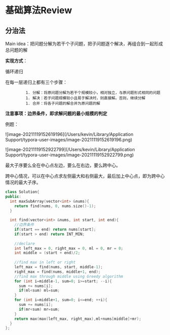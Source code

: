 # 基础算法Review

## 分治法

Main idea：把问题分解为若干个子问题，把子问题逐个解决，再组合到一起形成总问题的解

**实现方式**：

循环递归

在每一层递归上都有三个步骤：

			 1. 分解：将原问题分解为若干个规模较小，相对独立，与原问题形式相同的问题
			 1. 解决：若子问题规模较小且易于解决时，则直接解。否则，继续分解
			 1. 合并：将各子问题的解合并为原问题的解

**注意事项：边界条件，即求解问题的最小规模的判定**

例题：

![image-20211119152619196](/Users/kevin/Library/Application Support/typora-user-images/image-20211119152619196.png)

![image-20211119152922799](/Users/kevin/Library/Application Support/typora-user-images/image-20211119152922799.png)

最大子序要么全在中心点左边，要么在右边，要么跨中心。

跨中心情况，可以在中心点求左侧最大和右侧最大，最后加上中心点，即为跨中心情况的最大子序。

```cpp
class Solution{
public:
  int maxSubArray(vector<int> &nums){
    return find(nums, 0, nums.size()-1);
  }
  
  int find(vector<int> &nums, int start, int end){
    //边界条件
    if(start == end) return nums[start];
    if(start > end) return INT_MIN;
    
    //declare
    int left_max = 0, right_max = 0, ml = 0, mr = 0;
    int middle = (start + end)/2;
    
    //find max in left or right
    left_max = find(nums, start, middle-1);
    right_max = find(nums, middle+1, end);
    //find max through middle using Greedy algorithm
    for (int i=middle-1, sum=0; i>=start; --i){
      sum += nums[i];
      if(ml<sum) ml=sum;
    }
    for (int i=middle+1, sum=0; i<=end; ++i){
      sum += nums[i];
      if(mr<sum) mr=sum;
    }
    return max(max(left_max, right_max),ml+nums[middle]+mr);
  }
};
```

